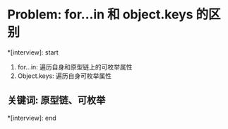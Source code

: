 # Problem: for...in 和 object.keys 的区别

*[interview]: start
1. for…in: 遍历自身和原型链上的可枚举属性
2. Object.keys: 遍历自身可枚举属性

## 关键词: 原型链、可枚举
*[interview]: end
